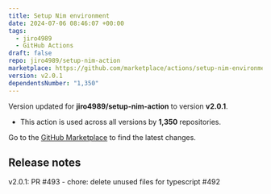 ```yaml
---
title: Setup Nim environment
date: 2024-07-06 08:46:07 +00:00
tags:
  - jiro4989
  - GitHub Actions
draft: false
repo: jiro4989/setup-nim-action
marketplace: https://github.com/marketplace/actions/setup-nim-environment
version: v2.0.1
dependentsNumber: "1,350"
---
```



Version updated for **jiro4989/setup-nim-action** to version **v2.0.1**.
- This action is used across all versions by **1,350** repositories.

Go to the [GitHub Marketplace](https://github.com/marketplace/actions/setup-nim-environment) to find the latest changes.

## Release notes

v2.0.1: PR #493 - chore: delete unused files for typescript #492
